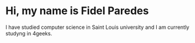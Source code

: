 # Hi, my name is Fidel Paredes
I have studied computer science in Saint Louis university and I am currently studyng in 4geeks.

